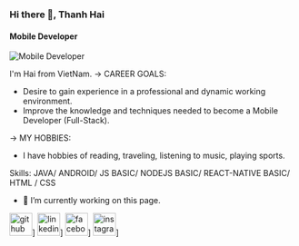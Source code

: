 ### Hi there 👋, Thanh Hai
#### Mobile Developer
![Mobile Developer](https://scontent.fsgn2-6.fna.fbcdn.net/v/t39.30808-6/242676246_1487583484924036_6990847343689167858_n.jpg?_nc_cat=100&ccb=1-5&_nc_sid=174925&_nc_ohc=BViuzyaksnkAX-RtIjN&_nc_oc=AQmzJdUF-syU6F1h9tx7z76Fm2hYbe-nPC-TTe008XNgZyHo8c84gWJGBdagNhDSHqo&_nc_ht=scontent.fsgn2-6.fna&oh=00_AT8CFCb5AkYI4RYrDwjm0uFyjuioXfTUFyBr36Wx2INmFg&oe=61CD1519)

I'm Hai from VietNam. 
-> CAREER GOALS:
- Desire to gain experience in a professional and dynamic working environment.
- Improve the knowledge and techniques needed to become a Mobile Developer (Full-Stack).

-> MY HOBBIES:
- I have hobbies of reading, traveling, listening to music, playing sports. 

Skills: JAVA/ ANDROID/ JS BASIC/ NODEJS BASIC/ REACT-NATIVE BASIC/ HTML / CSS

- 🔭 I’m currently working on this page. 


[<img src='https://cdn.jsdelivr.net/npm/simple-icons@3.0.1/icons/github.svg' alt='github' height='40'>](https://github.com/https://github.com/Pain052)]
[<img src='https://cdn.jsdelivr.net/npm/simple-icons@3.0.1/icons/linkedin.svg' alt='linkedin' height='40'>](https://www.linkedin.com/in/https://www.linkedin.com/in/thanh-hai-nguyen-7a3792197//)]
[<img src='https://cdn.jsdelivr.net/npm/simple-icons@3.0.1/icons/facebook.svg' alt='facebook' height='40'>](https://www.facebook.com/https://www.facebook.com/profile.php?id=100010171960543)] 
[<img src='https://cdn.jsdelivr.net/npm/simple-icons@3.0.1/icons/instagram.svg' alt='instagram' height='40'>](https://www.instagram.com/https://www.instagram.com/james_nguyen_210601//)]

